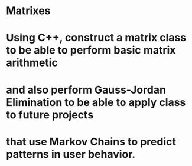 # Matrixes
# Using C++, construct a matrix class to be able to perform basic matrix arithmetic 
# and also perform Gauss-Jordan Elimination to be able to apply class to future projects 
# that use Markov Chains to predict patterns in user behavior. 
